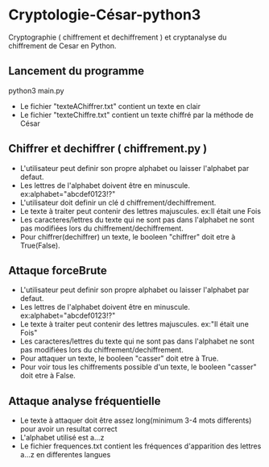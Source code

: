 # Cryptologie-César-python3
Cryptographie ( chiffrement et dechiffrement ) et cryptanalyse du chiffrement de Cesar en Python.

## Lancement du programme
python3 main.py

* Le fichier "texteAChiffrer.txt" contient un texte en clair
* Le fichier "texteChiffre.txt" contient un texte chiffré par la méthode de César

## Chiffrer et dechiffrer ( chiffrement.py )
* L'utilisateur peut definir son propre alphabet ou laisser l'alphabet par defaut.
* Les lettres de l'alphabet doivent être en minuscule. ex:alphabet="abcdef0123!?"
* L'utilisateur doit definir un clé d chiffrement/dechiffrement.
* Le texte à traiter peut contenir des lettres majuscules. ex:Il était une Fois
* Les caracteres/lettres du texte qui ne sont pas dans l'alphabet ne sont pas modifiées lors du chiffrement/dechiffrement.
* Pour chiffrer(dechiffrer) un texte, le booleen "chiffrer" doit etre à True(False).


## Attaque forceBrute
* L'utilisateur peut definir son propre alphabet  ou laisser l'alphabet par defaut.
* Les lettres de l'alphabet doivent être en minuscule. ex:alphabet="abcdef0123!?"
* Le texte à traiter peut contenir des lettres majuscules. ex:"Il était une Fois"
* Les caracteres/lettres du texte qui ne sont pas dans l'alphabet ne sont pas modifiées lors du chiffrement/dechiffrement.
* Pour attaquer un texte, le booleen "casser" doit etre à True.
* Pour voir tous les chiffrements possible d'un texte, le booleen "casser" doit etre à False.


## Attaque analyse fréquentielle
* Le texte à attaquer doit être assez long(minimum 3-4 mots differents) pour avoir un resultat correct
* L'alphabet utilisé est a...z
* Le fichier frequences.txt contient les fréquences d'apparition des lettres a...z en differentes langues
